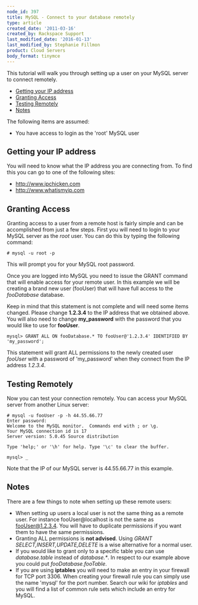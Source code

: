 ```yaml
---
node_id: 397
title: MySQL - Connect to your database remotely
type: article
created_date: '2011-03-16'
created_by: Rackspace Support
last_modified_date: '2016-01-13'
last_modified_by: Stephanie Fillmon
product: Cloud Servers
body_format: tinymce
---
```


This tutorial will walk you through setting up a user on your MySQL
server to connect remotely.

-   [<span class="toctext">Getting your IP
    address</span>](#Getting_your_IP_address)
-   [<span class="toctext">Granting Access</span>](#Granting_Access)
-   [<span class="toctext">Testing Remotely</span>](#Testing_Remotely)
-   [<span class="toctext">Notes</span>](#Notes)

The following items are assumed:

-   You have access to login as the 'root' MySQL user

<a href="" id="Getting_your_IP_address"></a>

<span class="mw-headline">Getting your IP address </span>
---------------------------------------------------------

You will need to know what the IP address you are connecting from. To
find this you can go to one of the following sites:

-   <a href="http://www.ipchicken.com" class="uri" class="external free" title="http://www.ipchicken.com">http://www.ipchicken.com</a>
-   <a href="http://www.whatismyip.com" class="uri" class="external free" title="http://www.whatismyip.com">http://www.whatismyip.com</a>

<a href="" id="Granting_Access"></a>

<span class="mw-headline">Granting Access </span>
-------------------------------------------------

Granting access to a user from a remote host is fairly simple and can be
accomplished from just a few steps. First you will need to login to your
MySQL server as the *root* user. You can do this by typing the following
command:

    # mysql -u root -p

This will prompt you for your MySQL root password.

Once you are logged into MySQL you need to issue the GRANT command that
will enable access for your remote user. In this example we will be
creating a brand new user (fooUser) that will have full access to the
*fooDatabase* database.

Keep in mind that this statement is not complete and will need some
items changed. Please change **1.2.3.4** to the IP address that we
obtained above. You will also need to change **my\_password** with the
password that you would like to use for **fooUser**.

    mysql> GRANT ALL ON fooDatabase.* TO fooUser@'1.2.3.4' IDENTIFIED BY 'my_password';

This statement will grant ALL permissions to the newly created user
*fooUser* with a password of 'my\_password' when they connect from the
IP address *1.2.3.4*.

<a href="" id="Testing_Remotely"></a>

<span class="mw-headline">Testing Remotely </span>
--------------------------------------------------

Now you can test your connection remotely. You can access your MySQL
server from another Linux server:

    # mysql -u fooUser -p -h 44.55.66.77
    Enter password:
    Welcome to the MySQL monitor.  Commands end with ; or \g.
    Your MySQL connection id is 17
    Server version: 5.0.45 Source distribution

    Type 'help;' or '\h' for help. Type '\c' to clear the buffer.

    mysql> _

Note that the IP of our MySQL server is 44.55.66.77 in this example.

<a href="" id="Notes"></a>

<span class="mw-headline">Notes </span>
---------------------------------------

There are a few things to note when setting up these remote users:

-   When setting up users a local user is not the same thing as a
    remote user. For instance fooUser@localhost is not the same
    as fooUser@1.2.3.4. You will have to duplicate permissions if you
    want them to have the same permissions.
-   Granting ALL permissions is **not advised**. Using *GRANT
    SELECT,INSERT,UPDATE,DELETE* is a wise alternative for a
    normal user.
-   If you would like to grant only to a specific table you can use
    *database.table* instead of *database.\**. In respect to our example
    above you could put *fooDatabase.fooTable*.
-   If you are using **iptables** you will need to make an entry in your
    firewall for TCP port 3306. When creating your firewall rule you can
    simply use the name 'mysql' for the port number. Search our wiki for
    *iptables* and you will find a list of common rule sets which
    include an entry for MySQL.




